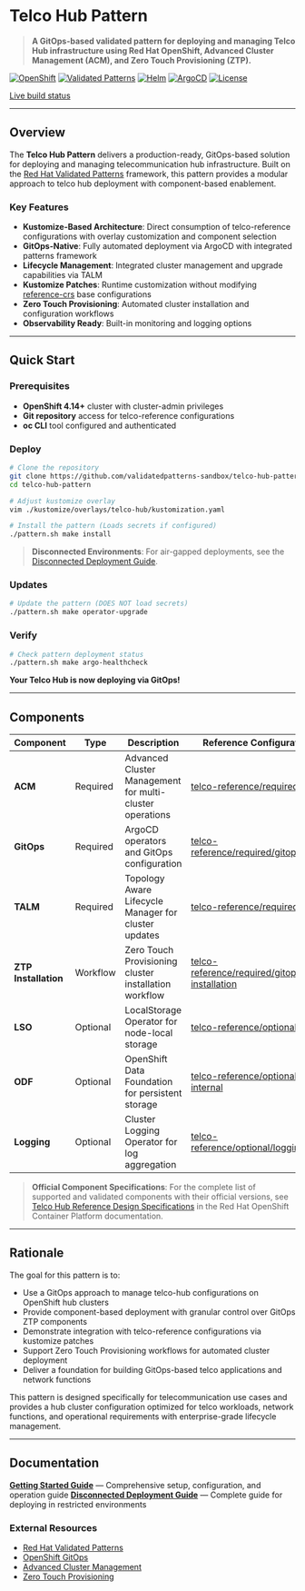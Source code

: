 # Telco Hub Pattern

> **A GitOps-based validated pattern for deploying and managing Telco Hub infrastructure using Red Hat OpenShift, Advanced Cluster Management (ACM), and Zero Touch Provisioning (ZTP).**

[![OpenShift](https://img.shields.io/badge/OpenShift-4.14+-red?logo=redhat)](https://www.redhat.com/en/technologies/cloud-computing/openshift)
[![Validated Patterns](https://img.shields.io/badge/Validated-Patterns-blue)](https://validatedpatterns.io/)
[![Helm](https://img.shields.io/badge/Helm-3.8+-blue?logo=helm)](https://helm.sh/)
[![ArgoCD](https://img.shields.io/badge/ArgoCD-GitOps-green?logo=argo)](https://argoproj.github.io/cd/)
[![License](https://img.shields.io/badge/License-Apache%202.0-blue.svg)](https://opensource.org/licenses/Apache-2.0)

[Live build status](https://validatedpatterns.io/ci/?pattern=telco-hub)

---

## Overview

The **Telco Hub Pattern** delivers a production-ready, GitOps-based solution for deploying and managing telecommunication hub infrastructure. Built on the [Red Hat Validated Patterns](https://validatedpatterns.io/) framework, this pattern provides a modular approach to telco hub deployment with component-based enablement.

### Key Features

- **Kustomize-Based Architecture**: Direct consumption of telco-reference configurations with overlay customization and component selection
- **GitOps-Native**: Fully automated deployment via ArgoCD with integrated patterns framework
- **Lifecycle Management**: Integrated cluster management and upgrade capabilities via TALM
- **Kustomize Patches**: Runtime customization without modifying [reference-crs](https://github.com/openshift-kni/telco-reference/tree/main/telco-hub/configuration/reference-crs) base configurations
- **Zero Touch Provisioning**: Automated cluster installation and configuration workflows
- **Observability Ready**: Built-in monitoring and logging options

---

## Quick Start

### Prerequisites

- **OpenShift 4.14+** cluster with cluster-admin privileges
- **Git repository** access for telco-reference configurations
- **oc CLI** tool configured and authenticated

### Deploy

```bash
# Clone the repository
git clone https://github.com/validatedpatterns-sandbox/telco-hub-pattern.git
cd telco-hub-pattern

# Adjust kustomize overlay
vim ./kustomize/overlays/telco-hub/kustomization.yaml

# Install the pattern (Loads secrets if configured)
./pattern.sh make install
```

> **Disconnected Environments**: For air-gapped deployments, see the [Disconnected Deployment Guide](docs/disconnected-deployment.md).

### Updates

```bash
# Update the pattern (DOES NOT load secrets)
./pattern.sh make operator-upgrade
```

### Verify

```bash
# Check pattern deployment status
./pattern.sh make argo-healthcheck
```

**Your Telco Hub is now deploying via GitOps!**

---

## Components

| Component            | Type     | Description                                              | Reference Configuration                                                                                                                                                     |
|----------------------|----------|----------------------------------------------------------|-----------------------------------------------------------------------------------------------------------------------------------------------------------------------------|
| **ACM**              | Required | Advanced Cluster Management for multi-cluster operations | [telco-reference/required/acm](https://github.com/openshift-kni/telco-reference/tree/main/telco-hub/configuration/reference-crs/required/acm)                              |
| **GitOps**           | Required | ArgoCD operators and GitOps configuration                | [telco-reference/required/gitops](https://github.com/openshift-kni/telco-reference/tree/main/telco-hub/configuration/reference-crs/required/gitops)                        |
| **TALM**             | Required | Topology Aware Lifecycle Manager for cluster updates     | [telco-reference/required/talm](https://github.com/openshift-kni/telco-reference/tree/main/telco-hub/configuration/reference-crs/required/talm)                            |
| **ZTP Installation** | Workflow | Zero Touch Provisioning cluster installation workflow    | [telco-reference/required/gitops/ztp-installation](https://github.com/openshift-kni/telco-reference/tree/main/telco-hub/configuration/reference-crs/required/gitops/ztp-installation) |
| **LSO**              | Optional | LocalStorage Operator for node-local storage             | [telco-reference/optional/lso](https://github.com/openshift-kni/telco-reference/tree/main/telco-hub/configuration/reference-crs/optional/lso)                              |
| **ODF**              | Optional | OpenShift Data Foundation for persistent storage         | [telco-reference/optional/odf-internal](https://github.com/openshift-kni/telco-reference/tree/main/telco-hub/configuration/reference-crs/optional/odf-internal)            |
| **Logging**          | Optional | Cluster Logging Operator for log aggregation             | [telco-reference/optional/logging](https://github.com/openshift-kni/telco-reference/tree/main/telco-hub/configuration/reference-crs/optional/logging)                      |

> **Official Component Specifications**: For the complete list of supported and validated components with their official versions, see [Telco Hub Reference Design Specifications](https://docs.redhat.com/en/documentation/openshift_container_platform/latest/html/scalability_and_performance/telco-hub-ref-design-specs#telco-hub-software-stack_telco-hub) in the Red Hat OpenShift Container Platform documentation.

---

## Rationale

The goal for this pattern is to:

- Use a GitOps approach to manage telco-hub configurations on OpenShift hub clusters
- Provide component-based deployment with granular control over GitOps ZTP components
- Demonstrate integration with telco-reference configurations via kustomize patches
- Support Zero Touch Provisioning workflows for automated cluster deployment
- Deliver a foundation for building GitOps-based telco applications and network functions

This pattern is designed specifically for telecommunication use cases and provides a hub cluster configuration optimized for telco workloads, network functions, and operational requirements with enterprise-grade lifecycle management.

---

## Documentation

**[Getting Started Guide](docs/getting-started.md)** — Comprehensive setup, configuration, and operation guide
**[Disconnected Deployment Guide](docs/disconnected-deployment.md)** — Complete guide for deploying in restricted environments

### External Resources

- [Red Hat Validated Patterns](https://validatedpatterns.io/learn)
- [OpenShift GitOps](https://docs.redhat.com/en/documentation/red_hat_openshift_gitops/latest/html/understanding_openshift_gitops/about-redhat-openshift-gitops)
- [Advanced Cluster Management](https://access.redhat.com/documentation/en-us/red_hat_advanced_cluster_management_for_kubernetes/)
- [Zero Touch Provisioning](https://docs.openshift.com/container-platform/latest/scalability_and_performance/ztp_far_edge/ztp-deploying-far-edge-clusters-at-scale.html)
